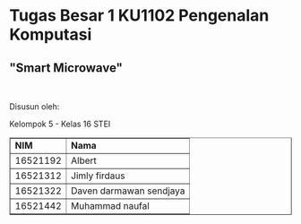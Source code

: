 <h1>Tugas Besar 1 KU1102 Pengenalan Komputasi</h1>

## "Smart Microwave"
<br>
<p>Disusun oleh:</p>
<p>Kelompok 5 - Kelas 16 STEI</p>
<table border = "1">
  <tr>
    <td><b>NIM</b></td>
    <td><b>Nama</b></td>
  </tr>
  
  <tr>
    <td>16521192</td>
    <td>Albert</td>
  </tr>
  
  <tr>
    <td>16521312</td>
    <td>Jimly firdaus</td>
  </tr>
  
  <tr>
    <td>16521322</td>
    <td>Daven darmawan sendjaya</td>
  </tr>
  
  <tr>
    <td>16521442</td>
    <td>Muhammad naufal</td>
  </tr>
</table>
